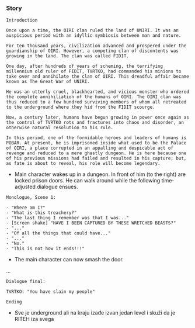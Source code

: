 ### Story
`Introduction`
```
Once upon a time, the OIRI clan ruled the land of UNIRI. It was an auspicious period with an idyllic symbiosis between man and nature.

For ten thousand years, civilization advanced and prospered under the guardianship of OIRI. However, a competing clan of discontents was growing in the land. The clan was called FIDIT.

One day, after hundreds of years of scheming, the terrifying millennium old ruler of FIDIT, TVRTKO, had commanded his minions to take over and annihilate the clan of OIRI. This dreadful affair became known as The Great War of UNIRI.

He was an utterly cruel, blackhearted, and vicious monster who ordered the complete annihiliation of the humans of OIRI. The OIRI clan was thus reduced to a few hundred surviving members of whom all retreated to the underground where they hid from the FIDIT scourge.

Now, a century later, humans have begun growing in power once again as the control of TVRTKO rots and fractures into chaos and disorder, an otherwise natural resolution to his rule. 

In this period, one of the formidable heroes and leaders of humans is POBAR. At present, he is imprisoned inside what used to be the Palace of OIRI, a place corrupted in an appalling and despicable act of revenge and reduced to a mere ghastly dungeon. He is here because one of his previous missions had failed and resulted in his capture; but, as fate is about to reveal, his role will become legendary.
```

- Main character wakes up in a dungeon. In front of him (to the right) are locked prison doors. He can walk around while the following time-adjusted dialogue ensues.
  
`Monologue, Scene 1:`
```
- "Where am I?"
- "What is this treachery?"
- "The last thing I remember was that I was..."
- [Screen shake] "HAVE I BEEN CAPTURED BY THESE WRETCHED BEASTS?"
- "..."
- "Of all the things that could have..."
- "..."
- "No."
- "This is not how it ends!!!"
```
- The main character can now smash the door.

...

`Dialogue final:`
```
TVRTKO: "You have slain my people"
```

`Ending`
- Sve je underground ali na kraju izađe izvan jedan level i skuži da je RITEH iza svega